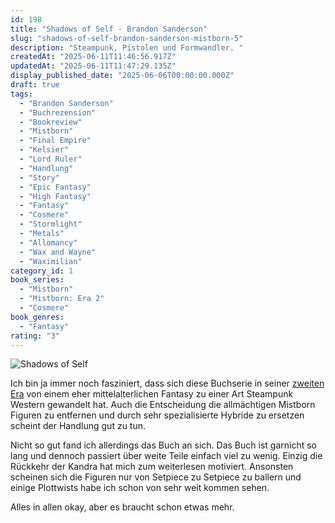 ```yaml
---
id: 198
title: "Shadows of Self - Brandon Sanderson"
slug: "shadows-of-self-brandon-sanderson-mistborn-5"
description: "Steampunk, Pistolen und Formwandler. "
createdAt: "2025-06-11T11:46:56.917Z"
updatedAt: "2025-06-11T11:47:29.135Z"
display_published_date: "2025-06-06T00:00:00.000Z"
draft: true
tags:
  - "Brandon Sanderson"
  - "Buchrezension"
  - "Bookreview"
  - "Mistborn"
  - "Final Empire"
  - "Kelsier"
  - "Lord Ruler"
  - "Handlung"
  - "Story"
  - "Epic Fantasy"
  - "High Fantasy"
  - "Fantasy"
  - "Cosmere"
  - "Stormlight"
  - "Metals"
  - "Allomancy"
  - "Wax and Wayne"
  - "Waximilian"
category_id: 1
book_series:
  - "Mistborn"
  - "Mistborn: Era 2"
  - "Cosmere"
book_genres:
  - "Fantasy"
rating: "3"
---
```


![Shadows of Self](https://res.cloudinary.com/dlsll9dkn/image/upload/v1749634491/mistborn5_shadows_of_self_e77157ce8b.jpg)

Ich bin ja immer noch fasziniert, dass sich diese Buchserie in seiner [zweiten Era](https://www.flore.nz/series/mistborn-1) von einem eher mittelalterlichen Fantasy zu einer Art Steampunk Western gewandelt hat. Auch die Entscheidung die allmächtigen Mistborn Figuren zu entfernen und durch sehr spezialisierte Hybride zu ersetzen scheint der Handlung gut zu tun. 

Nicht so gut fand ich allerdings das Buch an sich. Das Buch ist garnicht so lang und dennoch passiert über weite Teile einfach viel zu wenig. Einzig die Rückkehr der Kandra hat mich zum weiterlesen motiviert. Ansonsten scheinen sich die Figuren nur von Setpiece zu Setpiece zu ballern und einige Plottwists habe ich schon von sehr weit kommen sehen. 

Alles in allen okay, aber es braucht schon etwas mehr. 